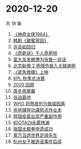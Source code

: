# 2020-12-20

共 18 条

<!-- BEGIN ZHIHUSEARCH -->
<!-- 最后更新时间 Sun Dec 20 2020 14:08:24 GMT+0800 (CST) -->
1. [《神奇女侠1984》](https://www.zhihu.com/search?q=神奇女侠1984)
1. [韩剧《甜蜜家园》](https://www.zhihu.com/search?q=甜蜜家园)
1. [许吉如回归](https://www.zhihu.com/search?q=许吉如)
1. [《奇葩说》千人奇葩捞](https://www.zhihu.com/search?q=奇葩说)
1. [富大龙发微博为张鲁一说话](https://www.zhihu.com/search?q=张鲁一)
1. [北京新增 2 例境外输入关联病例](https://www.zhihu.com/search?q=北京疫情)
1. [《紧急救援》上映](https://www.zhihu.com/search?q=紧急救援)
1. [KPL 秋季总决赛](https://www.zhihu.com/search?q=kpl)
1. [2020 回顾](https://www.zhihu.com/search?q=2020事件)
1. [周冬雨屏幕](https://www.zhihu.com/search?q=周冬雨排列)
1. [肖战最帅](https://www.zhihu.com/search?q=肖战)
1. [WHO 将熬夜列为致癌因素](https://www.zhihu.com/search?q=熬夜致癌)
1. [爸爸辅导功课怒点作业本](https://www.zhihu.com/search?q=爸爸辅导功课)
1. [辉瑞疫苗出现严重副作用](https://www.zhihu.com/search?q=辉瑞疫苗不良反应)
1. [《DOTA2》永雾林渊](https://www.zhihu.com/search?q=dota2)
1. [我国太极拳申遗成功](https://www.zhihu.com/search?q=太极拳)
1. [莱万当选世界足球先生](https://www.zhihu.com/search?q=莱万)
1. [杭州女子被造谣事件后续](https://www.zhihu.com/search?q=女子被冤枉出轨)
<!-- END ZHIHUSEARCH -->

